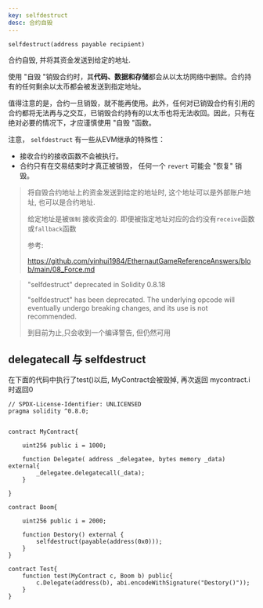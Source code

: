 ```yaml
---
key: selfdestruct
desc: 合约自毁
---
```


```solidity
selfdestruct(address payable recipient)
```



合约自毁, 并将其资金发送到给定的地址.

使用 "自毁 "销毁合约时，其**代码、数据和存储**都会从以太坊网络中删除。合约持有的任何剩余以太币都会被发送到指定地址。

值得注意的是，合约一旦销毁，就不能再使用。此外，任何对已销毁合约有引用的合约都将无法再与之交互，已销毁合约持有的以太币也将无法收回。因此，只有在绝对必要的情况下，才应谨慎使用 "自毁 "函数。

 注意， `selfdestruct` 有一些从EVM继承的特殊性：

- 接收合约的接收函数不会被执行。
- 合约只有在交易结束时才真正被销毁， 任何一个 `revert` 可能会 "恢复" 销毁。

> 将自毁合约地址上的资金发送到给定的地址时, 这个地址可以是外部账户地址, 也可以是合约地址.
>
> 给定地址是被`强制` 接收资金的. 即便被指定地址对应的合约没有`receive`函数或`fallback`函数
>
> 参考:
>
> https://github.com/yinhui1984/EthernautGameReferenceAnswers/blob/main/08_Force.md

>"selfdestruct" deprecated in Solidity 0.8.18
>
>"selfdestruct" has been deprecated. The underlying opcode will eventually undergo breaking changes, and its use is not recommended.
>
>到目前为止,只会收到一个编译警告, 但仍然可用



## delegatecall 与 selfdestruct

在下面的代码中执行了test()以后, MyContract会被毁掉,  再次返回 mycontract.i 时返回0

```solidity
// SPDX-License-Identifier: UNLICENSED
pragma solidity ^0.8.0;


contract MyContract{

    uint256 public i = 1000;

    function Delegate( address _delegatee, bytes memory _data) external{
        _delegatee.delegatecall(_data);
    }
    
}

contract Boom{

    uint256 public i = 2000;

    function Destory() external {
        selfdestruct(payable(address(0x0)));
    }
}

contract Test{
    function test(MyContract c, Boom b) public{
        c.Delegate(address(b), abi.encodeWithSignature("Destory()"));
    }
}

```

